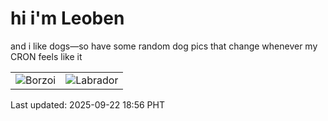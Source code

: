 # hi i'm Leoben

and i like dogs—so have some random dog pics that change whenever my CRON feels like it

|  |  |
|--------|----------|
| ![Borzoi](https://random-dog-vercel.vercel.app/api/random-borzoi?v=1758538564) | ![Labrador](https://random-dog-vercel.vercel.app/api/random-labrador?v=1758538564) |

Last updated: 2025-09-22 18:56 PHT
